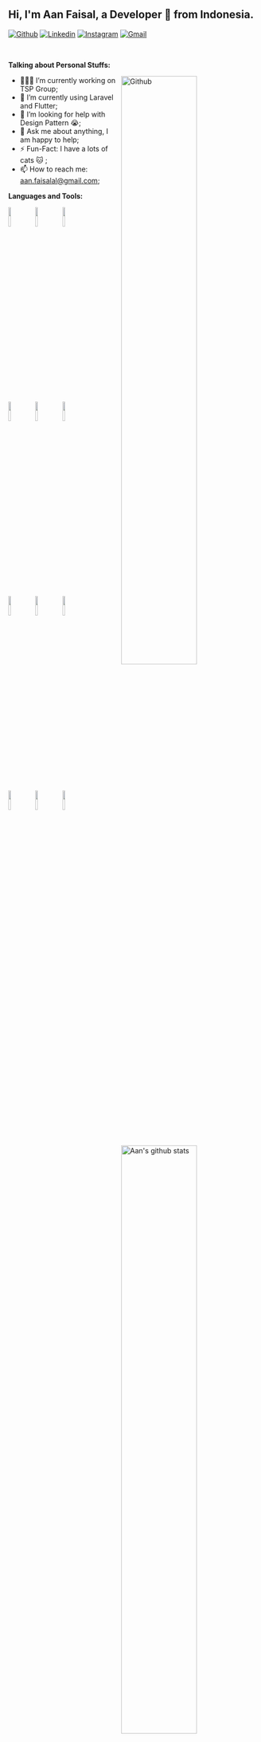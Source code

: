 <!-- Your title -->
## Hi, I'm Aan Faisal, a Developer 🚀 from Indonesia.

<!-- Your badges
You can use the website to generate badges: https://shields.io/
-->

[![Github](https://img.shields.io/badge/-Github-000?style=flat&logo=Github&logoColor=white)](https://github.com/aanfaisal)
[![Linkedin](https://img.shields.io/badge/-LinkedIn-blue?style=flat&logo=Linkedin&logoColor=white)](https://www.linkedin.com/in/aanfaisalal/)
[![Instagram](https://img.shields.io/badge/-Instagram-c13584?style=flat&labelColor=c13584&logo=instagram&logoColor=white)](https://www.instagram.com/aanfaisal.al/)
[![Gmail](https://img.shields.io/badge/-Gmail-c14438?style=flat&logo=Gmail&logoColor=white)](mailto:aan.faisalal@gmail.com)

&nbsp;

<!-- Talking about you -->
**Talking about Personal Stuffs:**

<!-- Any image aligned to the right. Beware the width -->
<img width="55%" align="right" alt="Github" src="https://raw.githubusercontent.com/onimur/.github/master/.resources/git-header.svg" />

- 👨🏽‍💻 I’m currently working on TSP Group;
- 🌱 I’m currently using Laravel and Flutter; 
- 🤔 I’m looking for help with Design Pattern 😭;
- 💬 Ask me about anything, I am happy to help;
- ⚡️ Fun-Fact: I have a lots of cats :cat: ;
- 📫 How to reach me: aan.faisalal@gmail.com;

**Languages and Tools:** 

<p>
  <a href="https://github.com/aanfaisal">
    <img width="55%" align="right" alt="Aan's github stats" src="https://github-readme-stats.vercel.app/api?username=aanfaisal&show_icons=true&hide_border=true" />
  </a>
  
  <code><img width="10%" src="https://www.vectorlogo.zone/logos/php/php-ar21.svg"></code>
  <code><img width="10%" src="https://www.vectorlogo.zone/logos/laravel/laravel-ar21.svg"></code>
  <code><img width="10%" src="https://www.vectorlogo.zone/logos/flutterio/flutterio-ar21.svg"></code>
  <br />
  <code><img width="10%" src="https://www.vectorlogo.zone/logos/visualstudio_code/visualstudio_code-ar21.svg"></code>
  <code><img width="10%" src="https://www.vectorlogo.zone/logos/gradle/gradle-ar21.svg"></code>
  <code><img width="10%" src="https://www.vectorlogo.zone/logos/json/json-ar21.svg"></code>
  <br />
  <code><img width="10%" src="https://www.vectorlogo.zone/logos/mysql/mysql-ar21.svg"></code>
  <code><img width="10%" src="https://www.vectorlogo.zone/logos/sqlite/sqlite-ar21.svg"></code>
  <code><img width="10%" src="https://www.vectorlogo.zone/logos/firebase/firebase-ar21.svg"></code>
  <br />
  <code><img width="10%" src="https://www.vectorlogo.zone/logos/git-scm/git-scm-ar21.svg"></code>
  <code><img width="10%" src="https://www.vectorlogo.zone/logos/yaml/yaml-ar21.svg"></code>
  <code><img width="10%" src="https://www.vectorlogo.zone/logos/gnu_bash/gnu_bash-ar21.svg"></code>
</p>
